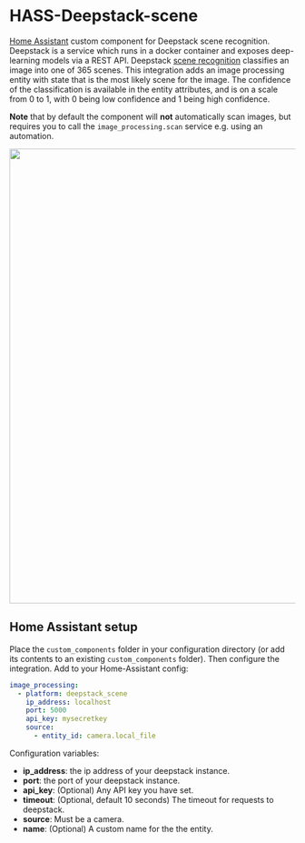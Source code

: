 # HASS-Deepstack-scene
[Home Assistant](https://www.home-assistant.io/) custom component for Deepstack scene recognition. Deepstack is a service which runs in a docker container and exposes deep-learning models via a REST API. Deepstack [scene recognition](https://python.deepstack.cc/scene-recognition) classifies an image into one of 365 scenes. This integration adds an image processing entity with state that is the most likely scene for the image. The confidence of the classification is available in the entity attributes, and is on a scale from 0 to 1, with 0 being low confidence and 1 being high confidence.

**Note** that by default the component will **not** automatically scan images, but requires you to call the `image_processing.scan` service e.g. using an automation.

<p align="center">
<img src="https://github.com/robmarkcole/HASS-Deepstack-scene/blob/master/assets/main.png" width="800">
</p>


## Home Assistant setup
Place the `custom_components` folder in your configuration directory (or add its contents to an existing `custom_components` folder). Then configure the integration. Add to your Home-Assistant config:

```yaml
image_processing:
  - platform: deepstack_scene
    ip_address: localhost
    port: 5000
    api_key: mysecretkey
    source:
      - entity_id: camera.local_file
```

Configuration variables:
- **ip_address**: the ip address of your deepstack instance.
- **port**: the port of your deepstack instance.
- **api_key**: (Optional) Any API key you have set.
- **timeout**: (Optional, default 10 seconds) The timeout for requests to deepstack.
- **source**: Must be a camera.
- **name**: (Optional) A custom name for the the entity.
